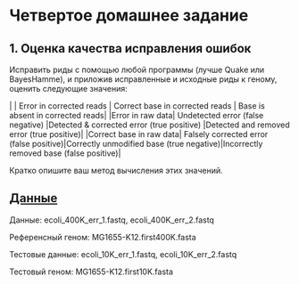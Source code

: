 # Четвертое домашнее задание

## 1. Оценка качества исправления ошибок
Исправить риды с помощью любой программы (лучше Quake или BayesHamme), и приложив исправленные и исходные риды к геному, оценить следующие значения:




| | Error in corrected reads | Correct base in corrected reads | Base is absent in corrected reads|
|Error in raw data| Undetected error (false negative) |Detected & corrected error (true positive) |Detected and removed error (true positive)|
|Correct base in raw data| Falsely corrected error (false positive)|Correctly unmodified base (true negative)|Incorrectly removed base (false positive)|


Кратко опишите ваш метод вычисления этих значений.

## [Данные](https://drive.google.com/drive/folders/161iEpY6nUOs0ur1g2LVSRKuFXz4tNO41)

Данные: ecoli_400K_err_1.fastq, ecoli_400K_err_2.fastq

Референсный геном: MG1655-K12.first400K.fasta

Тестовые данные: ecoli_10K_err_1.fastq, ecoli_10K_err_2.fastq

Тестовый геном: MG1655-K12.first10K.fasta
